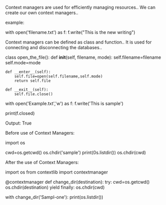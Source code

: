 Context managers are used for efficiently managing resources..
We can create our own context managers..

example:

with open('filename.txt') as f:
f.write("This is the new writing")

Context managers can be defined as class and function..
It is used for connecting and disconnecting the databases..


class open_the_file():
    def __init__(self, filename, mode):
        self.filename=filename
        self.mode=mode


    def __enter__(self):
        self.file=open(self.filename,self.mode)
        return self.file

    def __exit__(self):
        self.file.close()

with open('Example.txt','w') as f:
    f.write('This is sample')

print(f.closed)


Output:
True

Before use of Context Managers:

import os

cwd=os.getcwd()
os.chdir('sample')
print(0s.listdir())
os.chdir(cwd)

After the use of Context Managers:

import os
from contextlib import contextmanager


@contextmanager
def change_dir(destination):
try:
	cwd=os.getcwd()
	os.chdir(destination)
	yield
finally:
	os.chdir(cwd)

with change_dir('Sampl-one'):
print(os.listdir())















